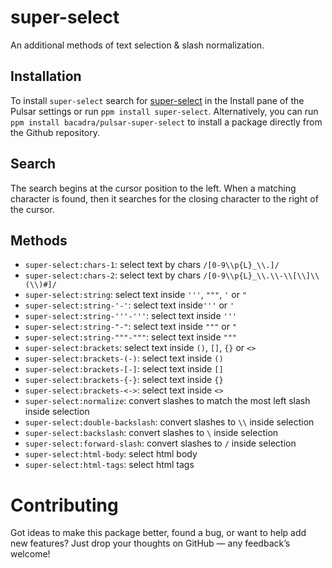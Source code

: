 # super-select

An additional methods of text selection & slash normalization.

## Installation

To install `super-select` search for [super-select](https://web.pulsar-edit.dev/packages/super-select) in the Install pane of the Pulsar settings or run `ppm install super-select`. Alternatively, you can run `ppm install bacadra/pulsar-super-select` to install a package directly from the Github repository.

## Search

The search begins at the cursor position to the left. When a matching character is found, then it searches for the closing character to the right of the cursor.

## Methods

- `super-select:chars-1`: select text by chars `/[0-9\\p{L}_\\.]/`
- `super-select:chars-2`: select text by chars `/[0-9\\p{L}_\\.\\-\\[\\]\\(\\)#]/`
- `super-select:string`: select text inside `'''`, `"""`, `'` or `"`
- `super-select:string-'-'`: select text inside`'''` or `'`
- `super-select:string-'''-'''`: select text inside `'''`
- `super-select:string-"-"`: select text inside `"""` or `"`
- `super-select:string-"""-"""`: select text inside `"""`
- `super-select:brackets`: select text inside `()`, `[]`, `{}` or `<>`
- `super-select:brackets-(-)`: select text inside `()`
- `super-select:brackets-[-]`: select text inside `[]`
- `super-select:brackets-{-}`: select text inside `{}`
- `super-select:brackets-<->`: select text inside `<>`
- `super-select:normalize`: convert slashes to match the most left slash inside selection
- `super-select:double-backslash`: convert slashes to `\\` inside selection
- `super-select:backslash`: convert slashes to `\` inside selection
- `super-select:forward-slash`: convert slashes to `/` inside selection
- `super-select:html-body`: select html body
- `super-select:html-tags`: select html tags

# Contributing

Got ideas to make this package better, found a bug, or want to help add new features? Just drop your thoughts on GitHub — any feedback’s welcome!
